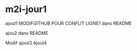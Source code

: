 # m2i-jour1
ajout1 MODIFGITHUB POUR CONFLIT LIGNE1 dans README 

ajou2 dans README 

Modif ajout3
Ajout4
